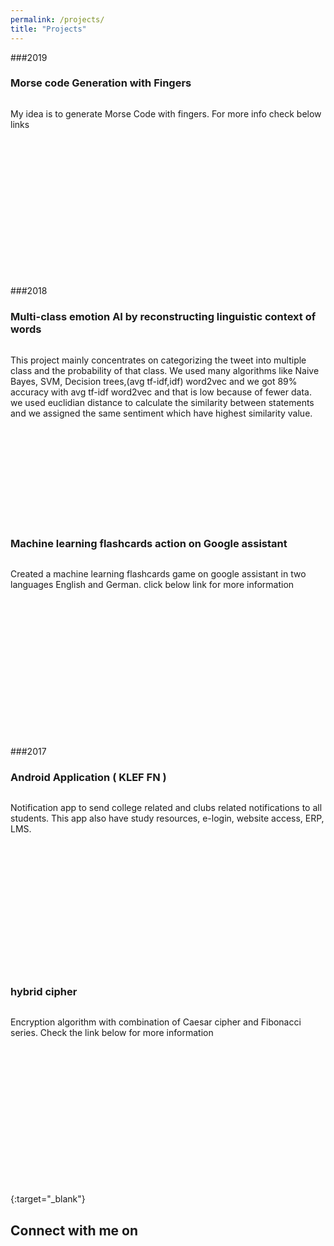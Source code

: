 ```yaml
---
permalink: /projects/
title: "Projects"
---
```

###2019

### Morse code Generation with Fingers
<div style="position: relative; padding-bottom: 56.25%; height: 0; overflow: hidden;">
<p>My idea is to generate Morse Code with fingers. For more info check below links</p>
<br/><a href="https://github.com/udaykiranreddykondreddy/Morse-code-with-fingers"  class="btn btn-info" role="button"> <i class="fa fa-github fa-2x" aria-hidden="true"></i></a>
<a href="https://www.youtube.com/watch?v=n-jaHrTmmo0"  class="btn btn-info" role="button"> <i class="fa fa-youtube fa-2x" aria-hidden="true"></i></a>
</div>

###2018

### Multi-class emotion AI by reconstructing linguistic context of words

<div style="position: relative; padding-bottom: 56.25%; height: 0; overflow: hidden;">
  <p>This project mainly concentrates on categorizing the tweet into multiple class and the probability of that class. We used many algorithms like Naive Bayes, SVM, Decision trees,(avg tf-idf,idf) word2vec and we got 89% accuracy with avg tf-idf word2vec and that is low because of fewer data. we used euclidian distance to calculate the similarity between statements and we assigned the same sentiment which have highest similarity value.</p>
  <br/><a href="https://github.com/KLGLUG/Sentimental-Analysis-on-Twitter"  class="btn btn-info" role="button"> <i class="fa fa-github fa-2x" aria-hidden="true"></i></a>
</div>

### Machine learning flashcards action on Google assistant

<div style="position: relative; padding-bottom: 56.25%; height: 0; overflow: hidden;">
  <p>Created a machine learning flashcards game on google assistant in two languages English and German. click below link for more information</p>
  <br/><a href="https://assistant.google.com/services/a/uid/000000eb2fb86630?hl=en"  class="btn btn-info" role="button"> <i class="fa fa-android fa-2x" aria-hidden="true"></i></a>
</div>

###2017

### Android Application ( KLEF FN )

<div style="position: relative; padding-bottom: 56.25%; height: 0; overflow: hidden;">
  <p>Notification app to send college related and clubs related notifications to all students. This app also have study resources, e-login, website access, ERP, LMS.</p>
  <br/><a href="https://play.google.com/store/apps/details?id=duobroscreations.klufn&hl=en"  class="btn btn-info" role="button"> <i class="fa fa-android fa-2x" aria-hidden="true"></i></a>
</div>

### hybrid cipher

<div style="position: relative; padding-bottom: 56.25%; height: 0; overflow: hidden;">
  <p> Encryption algorithm with combination of Caesar cipher and Fibonacci series. Check the link below for more information</p>
  <br/><a href="https://github.com/udaykiranreddykondreddy/Hybrid-Cipher"  class="btn btn-info" role="button"> <i class="fa fa-github fa-2x" aria-hidden="true"></i></a>
</div>

{:target="_blank"}
## Connect with me on
<a href="mailto:hello@udaykiran.dev"  class="btn btn-info" role="button"> <i class="fa fa-envelope-o fa-2x" aria-hidden="true"></i></a>
<a href="https://github.com/udaykiranreddykondreddy/"  class="btn btn-info" role="button"> <i class="fa fa-github fa-2x" aria-hidden="true"></i></a>
<a href="https://linkedin.com/in/udaykirankondredyy"  class="btn btn-info" role="button"> <i class="fa fa-linkedin fa-2x" aria-hidden="true"></i></a>
<a href="https://twitter.com/ukondreddy1" class="btn btn-info" role="button"> <i class="fa fa-twitter fa-2x" aria-hidden="true"></i></a>
<a href="https://instagram.com/udaykiran.kondreddy" class="btn btn-info" role="button"> <i class="fa fa-instagram fa-2x" aria-hidden="true"></i></a>
